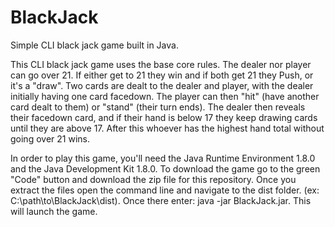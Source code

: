 # BlackJack
 Simple CLI black jack game built in Java.
 
 This CLI black jack game uses the base core rules. The dealer nor player can go over 21.
 If either get to 21 they win and if both get 21 they Push, or it's a "draw". 
 Two cards are dealt to the dealer and player, with the dealer initially having one card facedown.
 The player can then "hit" (have another card dealt to them) or "stand" (their turn ends).
 The dealer then reveals their facedown card, and if their hand is below 17 they keep drawing cards until they are above 17.
 After this whoever has the highest hand total without going over 21 wins.
 
 In order to play this game, you'll need the Java Runtime Environment 1.8.0 and the Java Development Kit 1.8.0.
 To download the game go to the green "Code" button and download the zip file for this repository. 
 Once you extract the files open the command line and navigate to the dist folder. (ex: C:\path\to\BlackJack\dist).
 Once there enter: java -jar BlackJack.jar. This will launch the game.
